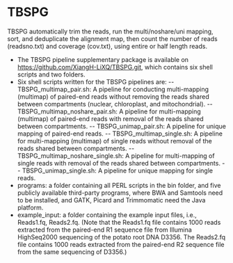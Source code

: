 # TBSPG

TBSPG automatically trim the reads, run the multi/noshare/uni mapping, sort, and  deduplicate the alignment map, then count the number of reads (readsno.txt) and coverage (cov.txt), using entire or half length reads.

- The TBSPG pipeline supplementary package is available on https://github.com/XiangH-LiXQ/TBSPG.git, which contains six shell scripts and two folders.
- Six shell scripts written for the TBSPG pipelines are:
-- TBSPG_multimap_pair.sh:  A pipeline for conducting multi-mapping (multimap) of paired-end reads without removing the reads shared between compartments (nuclear, chloroplast, and mitochondrial).
-- TBSPG_multimap_noshare_pair.sh:  A pipeline for multi-mapping (multimap) of paired-end reads with removal of the reads shared between compartments.
-- TBSPG_unimap_pair.sh:  A pipeline for unique mapping of paired-end reads.
-- TBSPG_multimap_single.sh:  A pipeline for multi-mapping (multimap) of single reads without removal of the reads shared between compartments.
-- TBSPG_multimap_noshare_single.sh:  A pipeline for multi-mapping of single reads with removal of the reads shared between compartments.
-- TBSPG_unimap_single.sh:  A pipeline for unique mapping for single reads.
- programs: a folder containing all PERL scripts in the bin folder, and five publicly available third-party programs, where BWA and Samtools need to be installed, and GATK, Picard and Trimmomatic need the Java platform.
- example_input: a folder containing the example input files, i.e., Reads1.fq, Reads2.fq. (Note that the Reads1.fq file contains 1000 reads extracted from the paired-end R1 sequence file from Illumina HighSeq2000 sequencing of the potato root DNA D3356. The Reads2.fq file contains 1000 reads extracted from the paired-end R2 sequence file from the same sequencing of D3356.)
